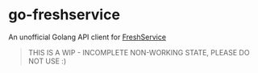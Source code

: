 # go-freshservice

An unofficial Golang API client for [FreshService](https://api.freshservice.com/)

> THIS IS A WIP - INCOMPLETE NON-WORKING STATE, PLEASE DO NOT USE :)
